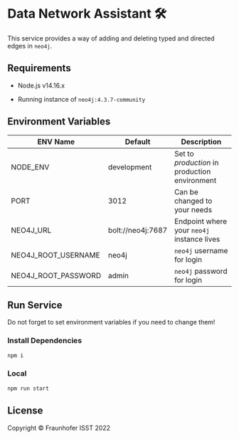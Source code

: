 # Data Network Assistant 🛠️

This service provides a way of adding and deleting typed and directed edges in `neo4j`.

## Requirements

+ Node.js v14.16.x

+ Running instance of `neo4j:4.3.7-community`

## Environment Variables

| ENV Name            | Default           | Description                                   |
|---------------------|-------------------|-----------------------------------------------|
| NODE_ENV            | development       | Set to *production* in production environment |
| PORT                | 3012              | Can be changed to your needs                  |
| NEO4J_URL           | bolt://neo4j:7687 | Endpoint where your `neo4j` instance lives    |
| NEO4J_ROOT_USERNAME | neo4j             | `neo4j` username for login                    |
| NEO4J_ROOT_PASSWORD | admin             | `neo4j` password for login                    |

## Run Service

Do not forget to set environment variables if you need to change them!

### Install Dependencies

```sh
npm i
```

### Local

```sh
npm run start
```

## License

Copyright © Fraunhofer ISST 2022
